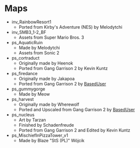 # Maps
- inv\_RainbowResort1
  - Ported from Kirby's Adventure (NES) by Melodytchi
- inv\_SMB3\_1-2\_BF
  - Assets from Super Mario Bros. 3
- ps\_AquaticRuin
  - Made by Melodytchi
  - Assets from Sonic 2
- ps\_cortraduct
  - Originally made by Heenok
  - Ported from Gang Garrison 2 by Kevin Kuntz
- ps\_firedance
  - Originally made by Jakapoa
  - Ported from Gang Garrison 2 by [BasedUser](https://github.com/BasedUser)
- ps\_gummygorge
  - Made by Meow
- ps\_harvest
  - Originally made by Wherewolf
  - Ported and Upscaled from Gang Garrison 2 by [BasedUser](https://github.com/BasedUser)
- ps\_nucleus
  - Art by Tarzan
  - Finished by Schadenfreude
  - Ported from Gang Garrison 2 and Edited by Kevin Kuntz
- ps_MischiefInPizzaTower_v1
  - Made by Blaze "StS (PL)" Wójcik
